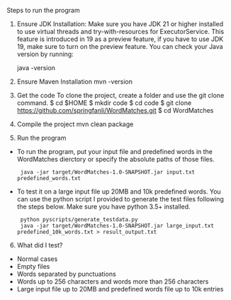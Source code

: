 Steps to run the program
1. Ensure JDK Installation: Make sure you have JDK 21 or higher installed to use virtual threads and try-with-resources for ExecutorService. This feature is introduced in 19 as a preview feature, if you have to use JDK 19, make sure to turn on the preview feature. You can check your Java version by running:
      
      java -version

2. Ensure Maven Installation
       mvn -version

3. Get the code
To clone the project, create a folder and use the git clone command.
$ cd $HOME
$ mkdir code
$ cd code
$ git clone https://github.com/springfanli/WordMatches.git
$ cd WordMatches

4. Compile the project
mvn clean package

5. Run the program
- To run the program, put your input file and predefined words in the WordMatches dierctory or specify the absolute paths of those files.

       java -jar target/WordMatches-1.0-SNAPSHOT.jar input.txt predefined_words.txt

- To test it on a large input file up 20MB and 10k predefined words. You can use the python script I provided to generate the test files following the steps below. Make sure you have python 3.5+ installed.

       python pyscripts/generate_testdata.py
       java -jar target/WordMatches-1.0-SNAPSHOT.jar large_input.txt predefined_10k_words.txt > result_output.txt

6. What did I test?
- Normal cases
- Empty files
- Words separated by punctuations
- Words up to 256 characters and words more than 256 characters
- Large input file up to 20MB and predefined words file up to 10k entries

